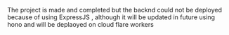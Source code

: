 The project is made and completed but the backnd could not be deployed because of using ExpressJS , 
although it will be updated in future using hono and will be deplaoyed on cloud flare  workers
